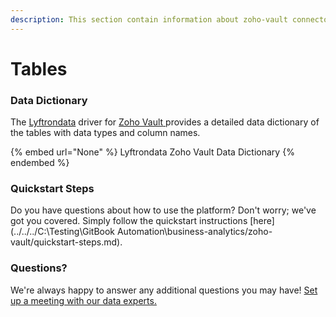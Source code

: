 ```yaml
---
description: This section contain information about zoho-vault connector tables information
---
```


# Tables

### Data Dictionary

The [Lyftrondata](https://www.lyftrondata.com/) driver for [Zoho Vault](None/)[ ](https://www.lyftrondata.com/integration/zoho-vault/)provides a detailed data dictionary of the tables with data types and column names.

{% embed url="None" %}
Lyftrondata Zoho Vault Data Dictionary
{% endembed %}

### Quickstart Steps

Do you have questions about how to use the platform? Don't worry; we've got you covered. Simply follow the quickstart instructions [here](../../../C:\Testing\GitBook Automation\business-analytics/zoho-vault/quickstart-steps.md).

### Questions? <a href="#questions" id="questions"></a>

We're always happy to answer any additional questions you may have! [Set up a meeting with our data experts.](https://www.lyftrondata.com/book-a-meeting/)

